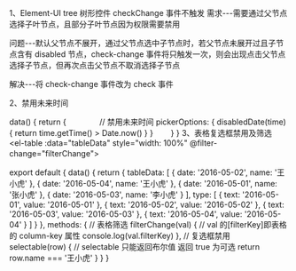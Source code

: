1、Element-UI tree 树形控件 checkChange 事件不触发
需求---需要通过父节点选择子叶节点，且部分子叶节点因为权限需要禁用

问题---默认父节点不展开，通过父节点选中子节点时，若父节点未展开过且子节点含有 disabled 节点，check-change 事件将只触发一次，则会出现点击父节点选择子节点，但再次点击父节点不取消选择子节点

解决---将 check-change 事件改为 check 事件

<template>
  <div>
    <el-tree :data="data" ref="tree" show-checkbox node-key="id" :props="defaultProps" check-on-click-node @check="check" @check-change="checkChange"> </el-tree>
  </div>
</template>

<script>
export default {
  data() {
    return {
      arr: [],
      data: [
        {
          id: 1,
          label: '一级 1',
          children: [
            {
              id: 4,
              label: '二级 1-1',
              children: [
                {
                  id: 9,
                  label: '三级 1-1-1',
                  disabled: true
                },
                {
                  id: 10,
                  label: '三级 1-1-2'
                }
              ]
            }
          ]
        },
        {
          id: 2,
          label: '一级 2',
          children: [
            {
              id: 5,
              label: '二级 2-1'
            },
            {
              id: 6,
              label: '二级 2-2',
              children: [
                {
                  id: 99,
                  label: '三级 2-2-2'
                },
                {
                  id: 100,
                  label: '三级 9-1-2'
                }
              ]
            }
          ]
        }
      ],
      defaultProps: {
        children: 'children',
        label: 'label'
      }
    }
  },
  methods: {
    check() {
      this.arr = this.$refs.tree.getCheckedKeys(true)
      console.log(this.arr, '数据改变')
    },
    checkChange() {
      console.log('我是节点事件')
    }
  }
}
</script>

2、禁用未来时间
<el-date-picker v-model="value1" type="date" placeholder="选择日期" :picker-options="pickerOptions">

data() {
return {
　　　　// 禁用未来时间
pickerOptions: {
disabledDate(time) {
return time.getTime() > Date.now()
}
}
　　}
}
3、表格复选框禁用及筛选
<el-table :data="tableData" style="width: 100%" @filter-change="filterChange">
　　<el-table-column type="selection" :selectable="selectable"> </el-table-column>
<el-table-column prop="date" label="日期" :filters="type" column-key="filterKey"> </el-table-column>
<el-table-column prop="name" label="姓名"> </el-table-column>
</el-table>

export default {
data() {
return {
tableData: [
{
date: '2016-05-02',
name: '王小虎'
},
{
date: '2016-05-04',
name: '王小虎'
},
{
date: '2016-05-01',
name: '张小虎'
},
{
date: '2016-05-03',
name: '李小虎'
}
],
type: [
{ text: '2016-05-01', value: '2016-05-01' },
{ text: '2016-05-02', value: '2016-05-02' },
{ text: '2016-05-03', value: '2016-05-03' },
{ text: '2016-05-04', value: '2016-05-04' }
]
}
},
methods: {
// 表格筛选
filterChange(val) {
// val 的[filterKey]即表格的 column-key 属性
console.log(val.filterKey)
},
// 复选框禁用
selectable(row) {
// selectable 只能返回布尔值 返回 true 为可选
return row.name === '王小虎'
}
}
}
